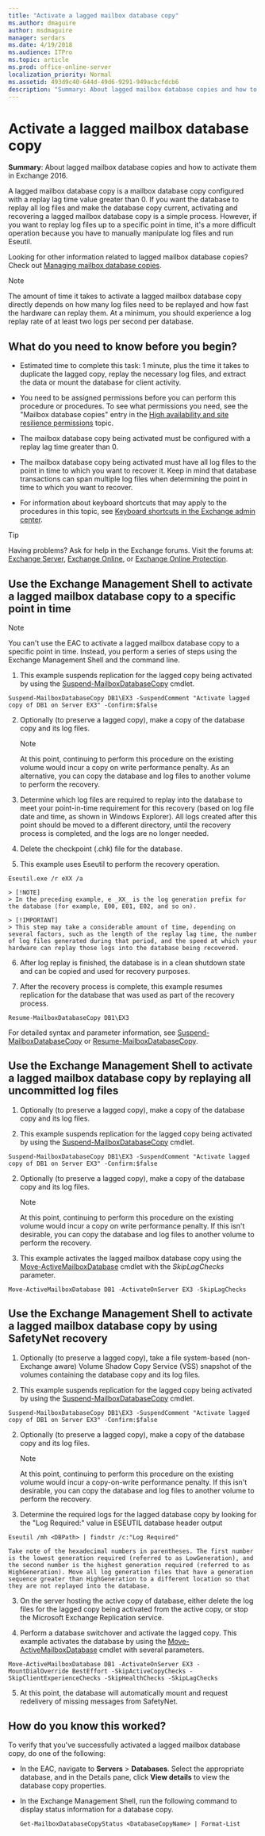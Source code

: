 ```yaml
---
title: "Activate a lagged mailbox database copy"
ms.author: dmaguire
author: msdmaguire
manager: serdars
ms.date: 4/19/2018
ms.audience: ITPro
ms.topic: article
ms.prod: office-online-server
localization_priority: Normal
ms.assetid: 493d9c40-644d-49d6-9291-949acbcfdcb6
description: "Summary: About lagged mailbox database copies and how to activate them in Exchange 2016."
---
```


# Activate a lagged mailbox database copy

 **Summary**: About lagged mailbox database copies and how to activate them in Exchange 2016.
  
A lagged mailbox database copy is a mailbox database copy configured with a replay lag time value greater than 0. If you want the database to replay all log files and make the database copy current, activating and recovering a lagged mailbox database copy is a simple process. However, if you want to replay log files up to a specific point in time, it's a more difficult operation because you have to manually manipulate log files and run Eseutil.
  
Looking for other information related to lagged mailbox database copies? Check out [Managing mailbox database copies](http://technet.microsoft.com/library/06df16b4-f209-4d3a-8c68-0805c745f9b2.aspx).
  
> [!NOTE]
> The amount of time it takes to activate a lagged mailbox database copy directly depends on how many log files need to be replayed and how fast the hardware can replay them. At a minimum, you should experience a log replay rate of at least two logs per second per database. 
  
## What do you need to know before you begin?

- Estimated time to complete this task: 1 minute, plus the time it takes to duplicate the lagged copy, replay the necessary log files, and extract the data or mount the database for client activity.
    
- You need to be assigned permissions before you can perform this procedure or procedures. To see what permissions you need, see the "Mailbox database copies" entry in the [High availability and site resilience permissions](../../permissions/feature-permissions/ha-permissions.md) topic. 
    
- The mailbox database copy being activated must be configured with a replay lag time greater than 0.
    
- The mailbox database copy being activated must have all log files to the point in time to which you want to recover it. Keep in mind that database transactions can span multiple log files when determining the point in time to which you want to recover.
    
- For information about keyboard shortcuts that may apply to the procedures in this topic, see [Keyboard shortcuts in the Exchange admin center](../../about-documentation/eac-keyboard-shortcuts.md).
    
> [!TIP]
> Having problems? Ask for help in the Exchange forums. Visit the forums at: [Exchange Server](https://go.microsoft.com/fwlink/p/?linkId=60612), [Exchange Online](https://go.microsoft.com/fwlink/p/?linkId=267542), or [Exchange Online Protection](https://go.microsoft.com/fwlink/p/?linkId=285351). 
  
## Use the Exchange Management Shell to activate a lagged mailbox database copy to a specific point in time

> [!NOTE]
> You can't use the EAC to activate a lagged mailbox database copy to a specific point in time. Instead, you perform a series of steps using the Exchange Management Shell and the command line. 
  
1. This example suspends replication for the lagged copy being activated by using the [Suspend-MailboxDatabaseCopy](http://technet.microsoft.com/library/b6e03402-706e-40c6-b392-92e3da21b5c0.aspx) cmdlet. 
    
  ```
  Suspend-MailboxDatabaseCopy DB1\EX3 -SuspendComment "Activate lagged copy of DB1 on Server EX3" -Confirm:$false
  ```

2. Optionally (to preserve a lagged copy), make a copy of the database copy and its log files.
    
    > [!NOTE]
    > At this point, continuing to perform this procedure on the existing volume would incur a copy on write performance penalty. As an alternative, you can copy the database and log files to another volume to perform the recovery. 
  
3. Determine which log files are required to replay into the database to meet your point-in-time requirement for this recovery (based on log file date and time, as shown in Windows Explorer). All logs created after this point should be moved to a different directory, until the recovery process is completed, and the logs are no longer needed.
    
4. Delete the checkpoint (.chk) file for the database.
    
5. This example uses Eseutil to perform the recovery operation.
    
  ```
  Eseutil.exe /r eXX /a
  ```

    > [!NOTE]
    > In the preceding example, e _XX_ is the log generation prefix for the database (for example, E00, E01, E02, and so on). 
  
    > [!IMPORTANT]
    > This step may take a considerable amount of time, depending on several factors, such as the length of the replay lag time, the number of log files generated during that period, and the speed at which your hardware can replay those logs into the database being recovered. 
  
6. After log replay is finished, the database is in a clean shutdown state and can be copied and used for recovery purposes.
    
7. After the recovery process is complete, this example resumes replication for the database that was used as part of the recovery process.
    
  ```
  Resume-MailboxDatabaseCopy DB1\EX3
  ```

For detailed syntax and parameter information, see [Suspend-MailboxDatabaseCopy](http://technet.microsoft.com/library/b6e03402-706e-40c6-b392-92e3da21b5c0.aspx) or [Resume-MailboxDatabaseCopy](http://technet.microsoft.com/library/3d90b006-9914-415b-9a1f-730bd91c8548.aspx).
  
## Use the Exchange Management Shell to activate a lagged mailbox database copy by replaying all uncommitted log files

1. Optionally (to preserve a lagged copy), make a copy of the database copy and its log files.
    
1. This example suspends replication for the lagged copy being activated by using the [Suspend-MailboxDatabaseCopy](http://technet.microsoft.com/library/b6e03402-706e-40c6-b392-92e3da21b5c0.aspx) cmdlet. 
    
  ```
  Suspend-MailboxDatabaseCopy DB1\EX3 -SuspendComment "Activate lagged copy of DB1 on Server EX3" -Confirm:$false
  ```

2. Optionally (to preserve a lagged copy), make a copy of the database copy and its log files.
    
    > [!NOTE]
    > At this point, continuing to perform this procedure on the existing volume would incur a copy on write performance penalty. If this isn't desirable, you can copy the database and log files to another volume to perform the recovery. 
  
2. This example activates the lagged mailbox database copy using the [Move-ActiveMailboxDatabase](http://technet.microsoft.com/library/755d1ecb-95d1-45e3-9a21-56df9f196f37.aspx) cmdlet with the  _SkipLagChecks_ parameter. 
    
  ```
  Move-ActiveMailboxDatabase DB1 -ActivateOnServer EX3 -SkipLagChecks
  ```

## Use the Exchange Management Shell to activate a lagged mailbox database copy by using SafetyNet recovery

1. Optionally (to preserve a lagged copy), take a file system-based (non-Exchange aware) Volume Shadow Copy Service (VSS) snapshot of the volumes containing the database copy and its log files.
    
1. This example suspends replication for the lagged copy being activated by using the [Suspend-MailboxDatabaseCopy](http://technet.microsoft.com/library/b6e03402-706e-40c6-b392-92e3da21b5c0.aspx) cmdlet. 
    
  ```
  Suspend-MailboxDatabaseCopy DB1\EX3 -SuspendComment "Activate lagged copy of DB1 on Server EX3" -Confirm:$false
  ```

2. Optionally (to preserve a lagged copy), make a copy of the database copy and its log files.
    
    > [!NOTE]
    > At this point, continuing to perform this procedure on the existing volume would incur a copy-on-write performance penalty. If this isn't desirable, you can copy the database and log files to another volume to perform the recovery. 
  
2. Determine the required logs for the lagged database copy by looking for the "Log Required:" value in ESEUTIL database header output
    
  ```
  Eseutil /mh <DBPath> | findstr /c:"Log Required"
  ```

    Take note of the hexadecimal numbers in parentheses. The first number is the lowest generation required (referred to as LowGeneration), and the second number is the highest generation required (referred to as HighGeneration). Move all log generation files that have a generation sequence greater than HighGeneration to a different location so that they are not replayed into the database.
    
3. On the server hosting the active copy of database, either delete the log files for the lagged copy being activated from the active copy, or stop the Microsoft Exchange Replication service.
    
4. Perform a database switchover and activate the lagged copy. This example activates the database by using the [Move-ActiveMailboxDatabase](http://technet.microsoft.com/library/755d1ecb-95d1-45e3-9a21-56df9f196f37.aspx) cmdlet with several parameters. 
    
  ```
  Move-ActiveMailboxDatabase DB1 -ActivateOnServer EX3 -MountDialOverride BestEffort -SkipActiveCopyChecks -SkipClientExperienceChecks -SkipHealthChecks -SkipLagChecks
  ```

5. At this point, the database will automatically mount and request redelivery of missing messages from SafetyNet.
    
## How do you know this worked?

To verify that you've successfully activated a lagged mailbox database copy, do one of the following:
  
- In the EAC, navigate to **Servers** \> **Databases**. Select the appropriate database, and in the Details pane, click **View details** to view the database copy properties. 
    
- In the Exchange Management Shell, run the following command to display status information for a database copy.
    
  ```
  Get-MailboxDatabaseCopyStatus <DatabaseCopyName> | Format-List
  ```


